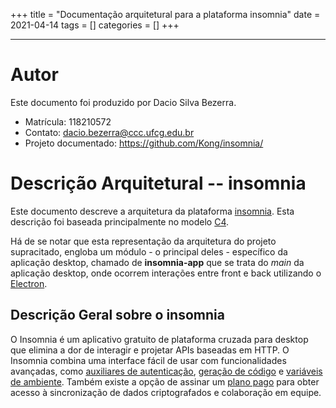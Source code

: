 +++
title = "Documentação arquitetural para a plataforma insomnia"
date = 2021-04-14
tags = []
categories = []
+++

***

# Autor

Este documento foi produzido por Dacio Silva Bezerra.

- Matrícula: 118210572
- Contato: dacio.bezerra@ccc.ufcg.edu.br
- Projeto documentado: https://github.com/Kong/insomnia/

# Descrição Arquitetural -- insomnia

Este documento descreve a arquitetura da plataforma [insomnia](https://insomnia.rest/). Esta descrição foi baseada principalmente no modelo [C4](https://c4model.com/).

Há de se notar que esta representação da arquitetura do projeto supracitado, engloba um módulo - o principal deles - específico da aplicação desktop, chamado de **insomnia-app** que se trata do *main* da aplicação desktop, onde ocorrem interações entre front e back utilizando o [Electron](http://electron.atom.io/). 

## Descrição Geral sobre o insomnia

O Insomnia é um aplicativo gratuito de plataforma cruzada para desktop que elimina a dor de interagir e projetar APIs baseadas em HTTP. O Insomnia combina uma interface fácil de usar com funcionalidades avançadas, como [auxiliares de autenticação](https://support.insomnia.rest/article/38-authentication), [geração de código](https://support.insomnia.rest/article/37-code-snippet-generation) e [variáveis de ambiente](https://support.insomnia.rest/article/18-environment-variables). Também existe a opção de assinar um [plano pago](https://insomnia.rest/pricing/) para obter acesso à sincronização de dados criptografados e colaboração em equipe.

